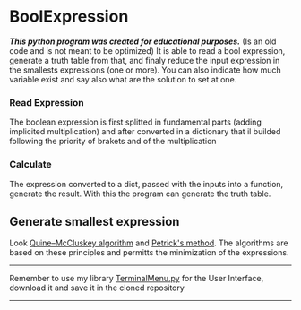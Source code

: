 # BoolExpression

***This python program was created for educational purposes.*** (Is an old code and is not meant to be optimized)
It is able to read a bool expression, generate a truth table from that, and finaly reduce the input expression in the smallests expressions (one or more).
You can also indicate how much variable exist and say also what are the solution to set at one.

### Read Expression
The boolean expression is first splitted in fundamental parts (adding implicited multiplication) and after converted in a dictionary that il builded following the priority of brakets and of the multiplication
### Calculate
The expression converted to a dict, passed with the inputs into a function, generate the result. With this the program can generate the truth table.

## Generate smallest expression
Look [Quine–McCluskey algorithm](https://en.wikipedia.org/wiki/Quine%E2%80%93McCluskey_algorithm) and [Petrick's method](https://en.wikipedia.org/wiki/Petrick%27s_method).
The algorithms are based on these principles and permitts the minimization of the expressions.


***

Remember to use my library [TerminalMenu.py](https://raw.githubusercontent.com/DomySh/TerminalMenu/master/TerminalMenu.py) for the User Interface, download it and save it in the cloned repository

***
